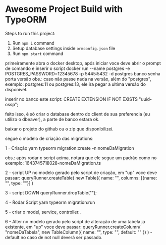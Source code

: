 # Awesome Project Build with TypeORM

Steps to run this project:

1. Run `npm i` command
2. Setup database settings inside `ormconfig.json` file
3. Run `npm start` command


primeiramente abra o docker desktop, após iniciar voce deve abrir o prompt de comando e inserir o script 
docker run --name postgres -e POSTGRES_PASSWORD=12345678 -p 5445:5432 -d postgres
					banco						senha		 porta         versão 
obs.: caso não passe nada na versão, além do "postgres", exemplo: postgres:11 ou postgres:13, ele ira pegar a ultima versão do disponivel.

inserir no banco este script: CREATE EXTENSION IF NOT EXISTS "uuid-ossp";

feito isso, é só criar o database dentro do client de sua preferencia (eu utilizo o dbeaver), a parte de banco estara ok.

baixar o projeto do github ou o zip que disponibilizei.

segue o modelo de criação das migrations:

1 - Criação
yarn typeorm migration:create -n nomeDaMigration

obs.: após rodar o script acima, notará que ele segue um padrão como no exemplo: 1643745718028-nomeDaMigration.ts

2 - script UP
no modelo gerado pelo script de criação, em "up" voce deve passar:
queryRunner.createTable( new Table({ name: "", columns: [{name: "", type: ""}] )

3 - script DOWN
queryRunner.dropTable("");

4 - Rodar Script
yarn typeorm migration:run 

5 - criar o model, service, controller..

6 - Alter
no modelo gerado pelo script de alteração de uma tabela ja existente, em "up" voce deve passar:
queryRunner.createColumn( "nomeDaTabela", new TableColumn({ name: "", type: "", default: "" }) )  -  default no caso de not null deverá ser passado.